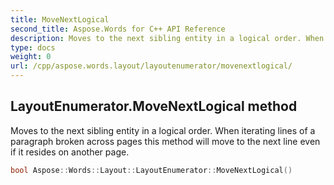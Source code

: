 ```yaml
---
title: MoveNextLogical
second_title: Aspose.Words for C++ API Reference
description: Moves to the next sibling entity in a logical order. When iterating lines of a paragraph broken across pages this method will move to the next line even if it resides on another page. 
type: docs
weight: 0
url: /cpp/aspose.words.layout/layoutenumerator/movenextlogical/
---
```

## LayoutEnumerator.MoveNextLogical method


Moves to the next sibling entity in a logical order. When iterating lines of a paragraph broken across pages this method will move to the next line even if it resides on another page.

```cpp
bool Aspose::Words::Layout::LayoutEnumerator::MoveNextLogical()
```

